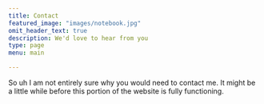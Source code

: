 ```yaml
---
title: Contact
featured_image: "images/notebook.jpg"
omit_header_text: true
description: We'd love to hear from you
type: page
menu: main

---
```


So uh I am not entirely sure why you would need to contact me. It might be a little while before this portion of the website is fully functioning.

